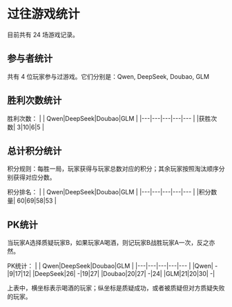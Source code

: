 # 过往游戏统计
目前共有 24 场游戏记录。
## 参与者统计
共有 4 位玩家参与过游戏。它们分别是：Qwen, DeepSeek, Doubao, GLM
## 胜利次数统计
胜利次数：
| | Qwen|DeepSeek|Doubao|GLM |
|---|---|---|---|--- |
|获胜次数| 3|10|6|5 |
## 总计积分统计
积分规则：每胜一局，玩家获得与玩家总数对应的积分；其余玩家按照淘汰顺序分别获得对应分数。

积分排名：
| | Qwen|DeepSeek|Doubao|GLM |
|---|---|---|---|--- |
|积分数量| 60|69|58|53 |
## PK统计
当玩家A选择质疑玩家B，如果玩家A喝酒，则记玩家B战胜玩家A一次，反之亦然。

PK统计：
| | Qwen|DeepSeek|Doubao|GLM |
|---|---|---|---|--- |
|Qwen| -|9|17|12|
|DeepSeek|26| -|19|27|
|Doubao|20|27| -|24|
|GLM|21|20|30| -|

上表中，横坐标表示喝酒的玩家；纵坐标是质疑成功，或者被质疑但对方质疑失败的玩家。
